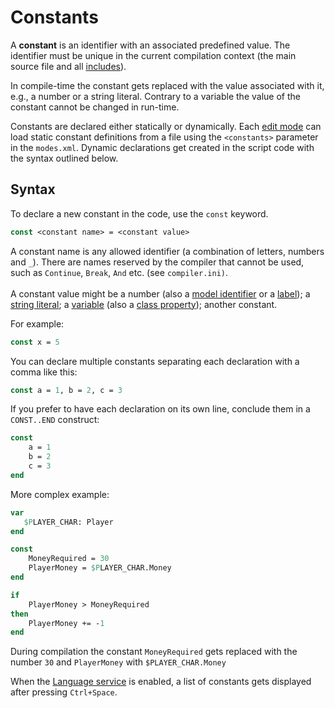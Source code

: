 # Constants

A **constant** is an identifier with an associated predefined value. The identifier must be unique in the current compilation context (the main source file and all [includes](directives.md#usdinclude)).

In compile-time the constant gets replaced with the value associated with it, e.g., a number or a string literal. Contrary to a variable the value of the constant cannot be changed in run-time.&#x20;

Constants are declared either statically or dynamically. Each [edit mode](../edit-modes/) can load static constant definitions from a file using the `<constants>` parameter in the `modes.xml`. Dynamic declarations get created in the script code with the syntax outlined below.

## Syntax

To declare a new constant in the code, use the `const` keyword.

```pascal
const <constant name> = <constant value>    
```

A constant name is any allowed identifier (a combination of letters, numbers and `_`). There are names reserved by the compiler that cannot be used, such as `Continue`, `Break`, `And` etc. (see `compiler.ini)`.\
\
A constant value might be a number (also a [model identifier](data-types.md#model-names) or a [label](data-types.md#labels)); a [string literal](data-types.md#string-literals); a [variable](variables.md) (also a [class property](classes.md#properties)); another constant.

For example:

```pascal
const x = 5
```

You can declare multiple constants separating each declaration with a comma like this:

```pascal
const a = 1, b = 2, c = 3
```

If you prefer to have each declaration on its own line, conclude them in a `CONST..END` construct:

```pascal
const
    a = 1
    b = 2
    c = 3
end
```

More complex example:

```pascal
var
   $PLAYER_CHAR: Player
end

const
    MoneyRequired = 30
    PlayerMoney = $PLAYER_CHAR.Money
end

if
    PlayerMoney > MoneyRequired
then
    PlayerMoney += -1
end
```

During compilation the constant `MoneyRequired` gets replaced with the number `30` and `PlayerMoney` with `$PLAYER_CHAR.Money`

When the [Language service](../editor/language-service.md) is enabled, a list of constants gets displayed after pressing `Ctrl+Space`.

